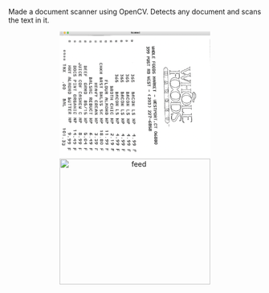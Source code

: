 Made a document scanner using OpenCV. Detects any document and scans the text in it.
<p align="center">
<img src="scanned.jpg" width="300" height="250" title="Login Screen"><img src="detect.jpg" width="300" height="250" title="feed">
</p>


